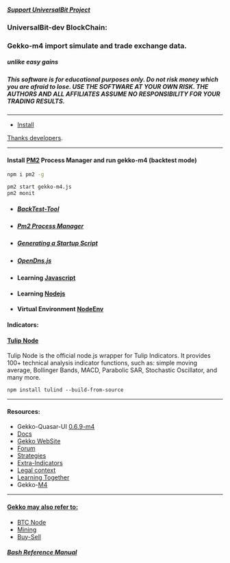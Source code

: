 ##### [Support UniversalBit Project](https://github.com/universalbit-dev/universalbit-dev/tree/main/support)

### UniversalBit-dev BlockChain:
### Gekko-m4 import simulate and trade exchange data.

##### unlike easy gains 
##### This software is for educational purposes only. Do not risk money which you are afraid to lose. USE THE SOFTWARE AT YOUR OWN RISK. THE AUTHORS AND ALL AFFILIATES ASSUME NO RESPONSIBILITY FOR YOUR TRADING RESULTS.
---
* [Install](https://github.com/universalbit-dev/gekko-m4/blob/master/docs/installation/installing_gekko.md)



[Thanks developers](https://github.com/askmike/gekko/graphs/contributors).

---

#### Install [PM2](https://pm2.keymetrics.io/) Process Manager and run gekko-m4 (backtest mode)
```bash
npm i pm2 -g
```
```bash
pm2 start gekko-m4.js
pm2 monit 
```
 


* ##### [BackTest-Tool](https://github.com/universalbit-dev/gekko-m4/blob/master/docs/backtest/backtest-tool.md)
* ##### [Pm2 Process Manager](https://pm2.keymetrics.io/docs/usage/quick-start/)
* ##### [Generating a Startup Script](https://pm2.keymetrics.io/docs/usage/startup/)
* ##### [OpenDns.js](https://github.com/universalbit-dev/gekko-m4/blob/master/opendns.js)
* #### Learning [Javascript](https://github.com/universalbit-dev/gekko-m4/tree/master/docs/learning/javascript)
* #### Learning [Nodejs](https://nodejs.org/docs/latest-v20.x/api/synopsis.html)
* #### Virtual Environment [NodeEnv](https://github.com/universalbit-dev/gekko-m4/tree/master/docs/nodenv)


#### Indicators:
#### [Tulip Node](https://www.npmjs.com/package/tulind)
Tulip Node is the official node.js wrapper for Tulip Indicators. It provides 100+ technical analysis indicator functions, such as: simple moving average, Bollinger Bands, MACD, Parabolic SAR, Stochastic Oscillator, and many more.
```
npm install tulind --build-from-source
```

---
#### Resources:
* Gekko-Quasar-UI [0.6.9-m4](https://github.com/universalbit-dev/gekko-quasar-ui)
* [Docs](https://github.com/universalbit-dev/gekko-m4/tree/master/docs)
* [Gekko WebSite](https://gekko.wizb.it/docs/installation/installing_gekko.html)
* [Forum](https://forum.gekko.wizb.it/)
* [Strategies](https://github.com/xFFFFF/Gekko-Strategies)
* [Extra-Indicators](https://github.com/Gab0/gekko-extra-indicators)
* [Legal context](https://www.europarl.europa.eu/cmsdata/150761/TAX3%20Study%20on%20cryptocurrencies%20and%20blockchain.pdf)
* [Learning Together](https://github.com/universalbit-dev/gekko-m4/tree/master/docs)
* Gekko-[M4](http://www.wikisky.org/starview?object_type=4&object_id=3)


---
#### [Gekko may also refer to:](https://en.wikipedia.org/wiki/Gekko_(disambiguation))

* [BTC Node](https://github.com/universalbit-dev/universalbit-dev/tree/main/blockchain/bitcoin)
* [Mining](https://github.com/universalbit-dev/CityGenerator/blob/master/workers/README.md)
* [Buy-Sell](https://github.com/universalbit-dev/gekko-m4/edit/master/README.md)


##### [Bash Reference Manual](https://www.gnu.org/software/bash/manual/html_node/index.html)




